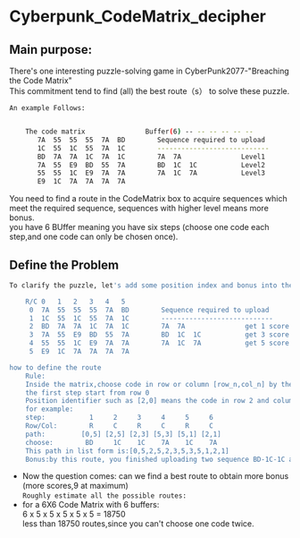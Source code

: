 # Cyberpunk_CodeMatrix_decipher

## Main purpose:
There's one interesting puzzle-solving game in CyberPunk2077-"Breaching the Code Matrix" <br>
This commitment tend to find (all)  the best route（s） to solve these puzzle.<br>

    An example Follows:
```bash

    The code matrix               Buffer(6) -- -- -- -- -- --
       7A  55  55  55  7A  BD        Sequence required to upload
       1C  55  1C  55  7A  1C        ----------------------------
       BD  7A  7A  1C  7A  1C        7A  7A               Level1
       7A  55  E9  BD  55  7A        BD  1C  1C           Level2
       55  55  1C  E9  7A  7A        7A  1C  7A           Level3
       E9  1C  7A  7A  7A  7A
```
You need to find a route in the CodeMatrix box to acquire sequences which meet the required sequence, sequences with higher level means more bonus.<br>
you have 6 BUffer meaning you have six steps (choose one code each step,and one code can only be chosen once).<br>

## Define the Problem

```bash
To clarify the puzzle, let's add some position index and bonus into the matrix

    R/C 0   1   2   3   4   5
     0  7A  55  55  55  7A  BD        Sequence required to upload
     1  1C  55  1C  55  7A  1C        ----------------------------
     2  BD  7A  7A  1C  7A  1C        7A  7A               get 1 score
     3  7A  55  E9  BD  55  7A        BD  1C  1C           get 3 score
     4  55  55  1C  E9  7A  7A        7A  1C  7A           get 5 score
     5  E9  1C  7A  7A  7A  7A

how to define the route
    Rule:
    Inside the matrix,choose code in row or column [row_n,col_n] by the order of row-col-row-col-...,
    the first step start from row 0
    Position identifier such as [2,0] means the code in row 2 and column 0 was chosen (offcouse it start from 0-1-2-3...) 
    for example:
    step:           1     2     3     4     5     6
    Row/Col:        R     C     R     C     R     C
    path:         [0,5] [2,5] [2,3] [5,3] [5,1] [2,1] 
    choose:        BD     1C    1C    7A    1C    7A
    This path in list form is:[0,5,2,5,2,3,5,3,5,1,2,1]
    Bonus:by this route, you finished uploading two sequence BD-1C-1C and 7A-1C-7A, and get 8 (3+5) scores! 
 ```
* Now the question comes: can we find a best route to obtain more bonus (more scores,9 at maximum) <br>
 `Roughly estimate all the possible routes:`<br>
 * for a 6X6 Code Matrix with 6 buffers:<br> 
        6 x 5 x 5 x 5 x 5 x 5 = 18750 <br>
        less than 18750 routes,since you can't choose one code twice.<br>
 
 
